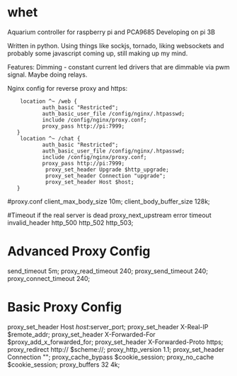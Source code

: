 # whet
Aquarium controller for raspberry pi and PCA9685
Developing on pi 3B

Written in python.
Using things like sockjs, tornado, liking websockets and probably some javascript coming up, still making up my mind.


Features:
Dimming - constant current led drivers that are dimmable via pwm signal.
Maybe doing relays.




Nginx config for reverse proxy and https:

        location ^~ /web {
               auth_basic "Restricted";
               auth_basic_user_file /config/nginx/.htpasswd;
               include /config/nginx/proxy.conf;
               proxy_pass http://pi:7999;
       }
        location ^~ /chat {
               auth_basic "Restricted";
               auth_basic_user_file /config/nginx/.htpasswd;
               include /config/nginx/proxy.conf;
               proxy_pass http://pi:7999;
                proxy_set_header Upgrade $http_upgrade;
                proxy_set_header Connection "upgrade";
                proxy_set_header Host $host;
       }

#proxy.conf
client_max_body_size 10m;
client_body_buffer_size 128k;

#Timeout if the real server is dead
proxy_next_upstream error timeout invalid_header http_500 http_502 http_503;

# Advanced Proxy Config
send_timeout 5m;
proxy_read_timeout 240;
proxy_send_timeout 240;
proxy_connect_timeout 240;

# Basic Proxy Config
proxy_set_header Host $host:$server_port;
proxy_set_header X-Real-IP $remote_addr;
proxy_set_header X-Forwarded-For $proxy_add_x_forwarded_for;
proxy_set_header X-Forwarded-Proto https;
proxy_redirect  http://  $scheme://;
proxy_http_version 1.1;
proxy_set_header Connection "";
proxy_cache_bypass $cookie_session;
proxy_no_cache $cookie_session;
proxy_buffers 32 4k;

